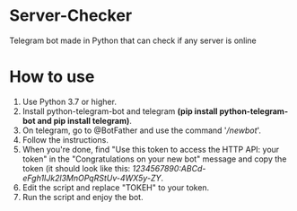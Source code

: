 # Server-Checker
Telegram bot made in Python that can check if any server is online

# How to use
1. Use Python 3.7 or higher.
2. Install python-telegram-bot and telegram **(pip install python-telegram-bot and pip install telegram)**.
3. On telegram, go to @BotFather and use the command '*/newbot*'.
4. Follow the instructions.
5. When you're done, find "Use this token to access the HTTP API: your token" in the "Congratulations on your new bot" message and copy the token (it should look like this: *1234567890:ABCd-eFgh1IJk2l3MnOPqRStUv-4WX5y-ZY*.
6. Edit the script and replace "TOKEH" to your token.
7. Run the script and enjoy the bot.
